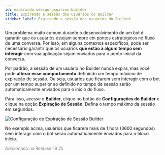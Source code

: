 ```yaml
---
id: expirando-sessao-usuarios-builder
title: Expirando a sessão dos usuários do Builder
sidebar_label: Expirando a sessão dos usuários do Builder
---
```


Um problema muito comum durante o desenvolvimento de um bot é garantir que os usuários estejam sempre em pontos estratégicos no fluxo de uma conversa. Por isso, em alguns contextos específicos, pode ser necessário garantir que os usuários **que estão à algum tempo sem interagir** com sua aplicação sejam enviados para o ponto inicial da conversa.

Por padrão, a sessão de um usuário no Builder nunca expira, mas você pode **alterar esse comportamento** definindo um tempo máximo de expiração de sessão. Ou seja, usuários que ficarem sem interagir com o bot por um tempo superior ao definido no tempo de sessão serão automaticamente enviados para o início do fluxo.

Para isso, acesse o **Builder**, clique no botão de **Configurações do Builder** e clique na opção **Expiração de Sessão**. Defina o tempo máximo da sessão em segundos.

![Configuração de Expiração de Sessão Builder](/img/builder/builder-expirando-sessao-usuarios-builder-1.png)<br>

No exemplo acima, usuários que ficarem mais de 1 hora (3600 segundos) sem interagir com o bot serão automaticamente enviados para o bloco início.

<font color="gray">Adicionado na Release 19.25</font>

<!-- Rating frame -->
<script type="text/javascript" src="/scripts/rating.js"></script>